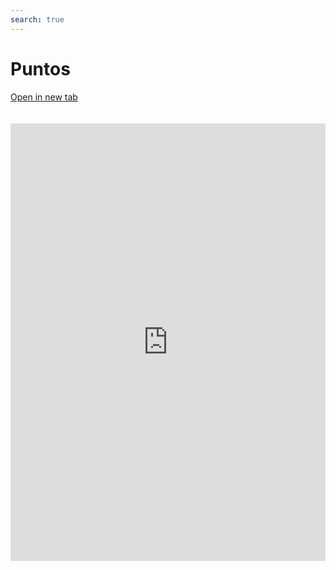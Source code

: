 ```yaml
---
search: true
---
```


# Puntos

[Open in new tab](https://widgets-es.modyo.com/personas/points)
<iframe id="widgetFrame" src="https://widgets-es.modyo.com/personas/points" width="100%" height="700px" frameBorder="0" style="overflow:auto;margin-top:20px;"/>

| Funcionalidad  | Descripción  |
| -----| -----|
| Resumen de los Puntos | Muestra el total de puntos disponibles para el cliente, junto con el próximo vencimiento.  Posee un botón que permite vincular un catálogo relevante de artículos canjeables.  |
| Tarjetas Asociadas  | Muestra la información de las tarjetas del cliente vinculadas al sistema de puntos y beneficios.  Incluye el tipo de tarjeta, nombre del cliente y el total de puntos acumulados durante el período de tiempo. |
| Puntos Canjeados  | Presenta los puntos canjeados por el cliente. Muestra en detalle la fecha del canje, producto, negocio y coste de los puntos.  |
| Puntos Acumulados  | Presenta los puntos acumulados por el cliente.  Muestra el detalle de cada transacción y los puntos ganados.  Incluye el total de puntos canjeados por período.  |

<script>

  export default {
    mounted() {

      function setIframeHeightCO(id, ht) {
          var ifrm = document.getElementById(id);
          if(ifrm) {
            ifrm.style.height = ht + 4 + "px";
          }
      }
      // iframed document sends its height using postMessage
      function handleDocHeightMsg(e) {
          // check origin
          if ( e.origin === 'https://widgets-es.modyo.com' ) {
              // parse data
              var data = JSON.parse( e.data );

              console.log('data:', data)
              // check data object
              if ( data['docHeight'] ) {
                  setIframeHeightCO( 'widgetFrame', data['docHeight'] );
              } else {
                  setIframeHeightCO( 'widgetFrame', 700 );
              }
          }
      }

      // assign message handler
      if ( window.addEventListener ) {
          window.addEventListener('message', handleDocHeightMsg, false);
      }
    }
  }

</script>

